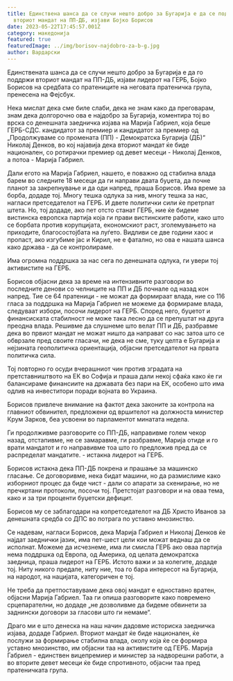 ```yaml
---
title: Единствена шанса да се случи нешто добро за Бугарија е да се поддржи
  вториот мандат на ПП-ДБ, изјави Бојко Борисов
date: 2023-05-22T17:45:57.001Z
category: македонија
featured: true
featuredImage: ../img/borisov-najdobro-za-b-g.jpg
author: Вардарски
---
```

Единствената шанса да се случи нешто добро за Бугарија е да го поддржи вториот мандат на ПП-ДБ, изјави лидерот на ГЕРБ, Бојко Борисов на средбата со пратениците на неговата пратеничка група, пренесена на Фејсбук.

Нека мислат дека сме биле слаби, дека не знам како да преговарам, знам дека долгорочно ова е најдобро за Бугарија, коментира тој во врска со денешната заедничка изјава на Марија Габриел, која беше ГЕРБ-СДС. кандидатот за премиер и кандидатот за премиер од „Продолжуваме со промената (ПП) - Демократска Бугарија (ДБ)“ Николај Денков, во кој најавија дека вториот мандат ќе биде национален, со ротирачки премиер од девет месеци - Николај Денков, а потоа - Марија Габриел.

Дали егото на Марија Габриел, нашето, е поважно од стабилна влада барем во следните 18 месеци да ги направи двата буџета, да почне планот за закрепнување и да оди напред, праша Борисов. Има време за борба, додаде тој. Многу тешка одлука за нив, многу тешка за нас, нагласи претседателот на ГЕРБ. И двете политички сили ќе претрпат штета. Но, тој додаде, ако пет отсто станат ГЕРБ, ние ќе бидеме вистинска европска партија која ги прави вистинските работи, како што се борбата против корупцијата, економскиот раст, зголемувањето на приходите, благосостојбата на луѓето. Видливи се две години хаос и пропаст, ако изгубиме јас и Кирил, не е фатално, но ова е нашата шанса како држава - да се контролираме.

Има огромна поддршка за нас сега по денешната одлука, ги увери тој активистите на ГЕРБ.

Борисов објасни дека за време на интензивните разговори во последните денови со челниците на ПП и ДБ почнале од назад кон напред. Тие се 64 пратеници - не можат да формираат влада, ние со 116 гласа за поддршка на Марија Габриел не можеме да формираме влада, следуваат избори, посочи лидерот на ГЕРБ. Според него, буџетот и финансиската стабилност не може така лесно да се препуштат на друга преодна влада. Решивме да слушнеме што велат ПП и ДБ, разбравме дека во првиот мандат не можат ништо да направат со нас затоа што се обврзале пред своите гласачи, не дека не сме, туку целта е Бугарија и нејзината геополитичка ориентација, објасни претседателот на првата политичка сила.

Тој повторно го осуди вчерашниот чин против зградата на претставништвото на ЕК во Софија и праша дали некој сфаќа како ќе ги балансираме финансиите на државата без пари на ЕК, особено што има одлив на инвеститори поради војната во Украина.

Борисов привлече внимание на фактот дека законите за контрола на главниот обвинител, предложени од вршителот на должноста министер Крум Зарков, беа усвоени во парламентот минатата недела.

Ги продолживме разговорите со ПП-ДБ, направивме голем чекор назад, отстапивме, не се замаравме, ги разбравме, Марија отиде и го врати мандатот и го направивме тоа што го предложив пред да се распределат мандатите. - истакна лидерот на ГЕРБ.

Борисов истакна дека ПП-ДБ покрена и прашање за машинско гласање. Се договоривме, нека бидат машини, но да размислиме како изборниот процес да биде чист - дали со апарати за скенирање, но не пречкртани протоколи, посочи тој. Претстојат разговори и на оваа тема, како и за три проценти буџетски дефицит.

Борисов му се заблагодари на копретседателот на ДБ Христо Иванов за денешната средба со ДПС во потрага по уставно мнозинство.

Се надевам, нагласи Борисов, дека Марија Габриел и Николај Денков ќе најдат заеднички јазик, има пет-шест цели кои можат веднаш да се исполнат. Можеме да исчезнеме, има ли смисла ГЕРБ ако оваа партија нема поддршка од Европа, од Америка, од целата демократска заедница, праша лидерот на ГЕРБ. Истото важи и за колегите, додаде тој. Ниту никого предале, ниту ние, тоа го бара интересот на Бугарија, на народот, на нацијата, категоричен е тој.

Не треба да претпоставуваме дека овој мандат е едноставно вратен, објасни Марија Габриел. Таа ги опиша разговорите како повремено срцепарателни, но додаде „не дозволивме да бидеме обвинети за заднински договори за гласови што ги немаме“.

Драго ми е што денеска на наш начин дадовме историска заедничка изјава, додаде Габриел. Вториот мандат ќе биде национален, ќе послужи за формирање стабилна влада, околу која ќе се формира уставно мнозинство, им објасни таа на активистите од ГЕРБ. Марија Габриел - единствен вицепремиер и министер за надворешни работи, а во вторите девет месеци ќе биде спротивното, објасни таа пред пратеничката група.